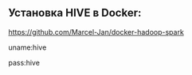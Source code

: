 ## Установка HIVE в Docker:
https://github.com/Marcel-Jan/docker-hadoop-spark

uname:hive

pass:hive
